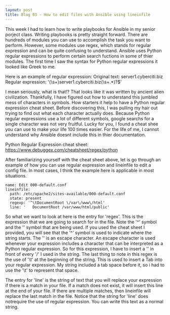 ```yaml
---
layout: post
title: Blog 03 - How to edit files with Ansible using lineinfile
---
```


This week I had to learn how to write playbooks for Ansible in my senior porject class. Writing playbooks is pretty straight forward. There are hundreds of modules you can use to accomplish the task you want to perform. However, some modules use regex, which stands for regular expression and can be quite confusing to understand. Ansible uses Python regular expressions to perform certain search fuctions in some of thier modules. The first time I saw the syntax for Python regular expressions it looked like Greek to me. 

  Here is an example of regular expression:
    Original text: server1.cyberciti.biz
    Regular expression: '(\s+)server1\.cyberciti\.biz(\s+.*)?$'

I mean seriously, what is that!? That looks like it was written by ancient alien civilization. Thankfully, I have figured out how to understand this jumbled mess of characters in symbols. How starters it help to have a Python regular expression cheat sheet. Before discovering this, I was pulling my hair out trying to find out what each character actually does. Because Python regular expressions use a lot of different symbols, google searchs for a single character was not very fruitful. Lucky for you, I found a cheat shee you can use to make your life 100 times easier. For the life of me, I cannot understand why Ansible doesnt include this in thier documentation.

  Python Regular Expression cheat sheet:
  https://www.debuggex.com/cheatsheet/regex/python
  
After familiarizing yourself with the cheat sheet above, let is go through an example of how you can use regular expression and lineinfile to edit a config file. In most cases, I think the example here is applicable in most situations.

    name: Edit 000-default.conf
    lineinfile:
      path: /etc/apache2/sites-available/000-default.conf
      state: present
      regexp: '^\tDocumentRoot \/var\/www\/html'
      line: '	DocumentRoot /var/www/html/public'
      
So what we want to look at here is the entry for 'regex'. This is the expression that we are going to search for in the file. Note the '^' symbol and the '\' symbol that are being used. If you used the cheat sheet I provided, you will see that the '^' symbol is used to indicate where the string starts. The '\' is an escape character. An escape character is used whenever your expression includes a character that can be interpreted as a Python regular expression. So for this expression, I have to insert a '\' in front of every '/' I used in the string. The last thing to note in this regex is the use of '\t' at the beginning of the string. This is used to insert a Tab into your regular expression. My string included a tab space before it, so i had to use the '\t' to represent that space.
 
The entry for 'line' is the string of text that you will replace your expression if there is a match in your file. If a match does not exist, it will insert this line at the end of your file. If there are multiple matches, then lineinfile will replace the last match in the file. Notice that the string for 'line' does notrequire the use of regular expression. You can write this text as a normal string.
